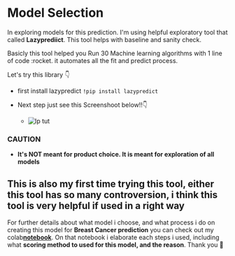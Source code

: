 # Model Selection
In exploring models for this prediction. I'm using helpful exploratory tool that called **Lazyprediict**. This tool helps with baseline and sanity check.

Basicly this tool helped you Run 30 Machine learning algorithms with 1 line of code :rocket. it automates all the fit and predict process.

Let's try this library :point_down: 
- first install lazypredict `!pip install lazypredict`

- Next step just see this Screenshoot below!!:point_down:
    - ![lp tut](https://user-images.githubusercontent.com/112558588/212098275-af3acba8-1462-42e6-8047-bc5ac6467e3d.png)


### CAUTION 
- **It's NOT meant for product choice. It is meant for exploration of all models**

## This is also my first time trying this tool, either this tool has so many controversion, i think this tool is very helpful if used in a right way  

For further details about what model i choose, and what process i do on creating this model for <b>Breast Cancer prediction</b> you can check out my colab<b>[notebook](https://github.com/Nataalfa/Model-For-Breast-Cancer-Prediction/blob/main/Breast_cancer_prediction_model.ipynb)</b>. On that notebook i elaborate each steps i used, including what **scoring method to used for this model, and the reason**.
Thank you :grimacing:

